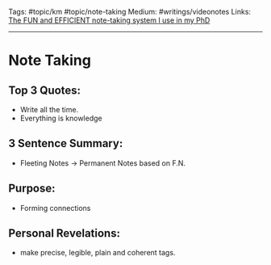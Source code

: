 Tags: #topic/km #topic/note-taking
Medium: #writings/videonotes
Links: [The FUN and EFFICIENT note-taking system I use in my PhD](https://www.youtube.com/watch?v=L9SLlxaEEXY&t=4s&ab_channel=morganeua)
___
# Note Taking

## Top 3 Quotes:
- Write all the time.
- Everything is knowledge

## 3 Sentence Summary:
- Fleeting Notes -> Permanent Notes based on F.N.

## Purpose:
- Forming connections

## Personal Revelations:
- make precise, legible, plain and coherent tags.

